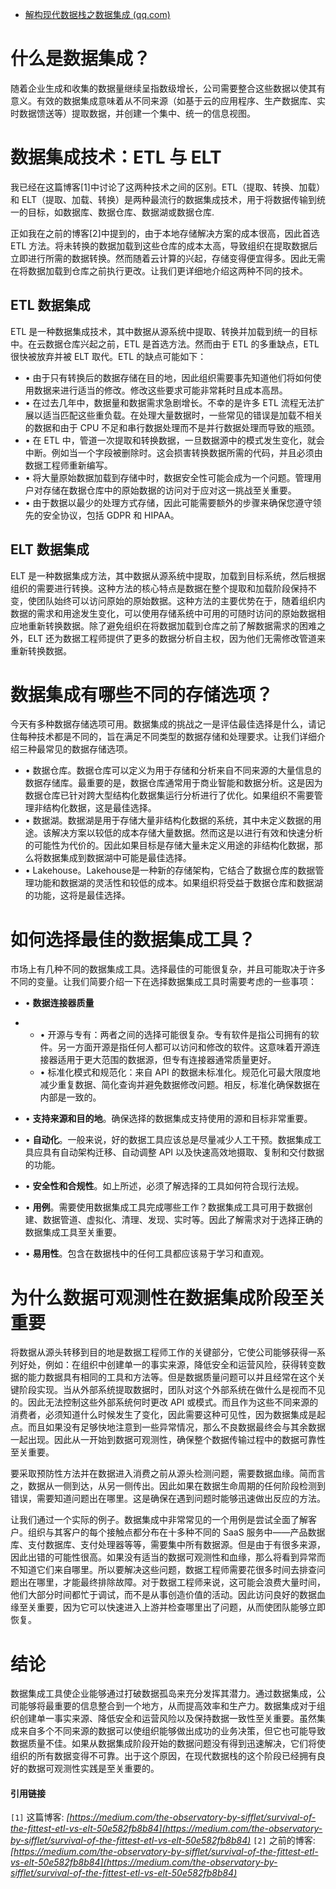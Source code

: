- [解构现代数据栈之数据集成 (qq.com)](https://mp.weixin.qq.com/s/GJ86FNA2ye7ZbID4bN_t1Q)

# 什么是数据集成？

随着企业生成和收集的数据量继续呈指数级增长，公司需要整合这些数据以使其有意义。有效的数据集成意味着从不同来源（如基于云的应用程序、生产数据库、实时数据馈送等）提取数据，并创建一个集中、统一的信息视图。

# 数据集成技术：ETL 与 ELT

我已经在这篇博客[1]中讨论了这两种技术之间的区别。ETL（提取、转换、加载）和 ELT（提取、加载、转换）是两种最流行的数据集成技术，用于将数据传输到统一的目标，如数据库、数据仓库、数据湖或数据仓库.

正如我在之前的博客[2]中提到的，由于本地存储解决方案的成本很高，因此首选 ETL 方法。将未转换的数据加载到这些仓库的成本太高，导致组织在提取数据后立即进行所需的数据转换。然而随着云计算的兴起，存储变得便宜得多。因此无需在将数据加载到仓库之前执行更改。让我们更详细地介绍这两种不同的技术。

## ETL 数据集成

ETL 是一种数据集成技术，其中数据从源系统中提取、转换并加载到统一的目标中。在云数据仓库兴起之前，ETL 是首选方法。然而由于 ETL 的多重缺点，ETL 很快被放弃并被 ELT 取代。ETL 的缺点可能如下：

- • 由于只有转换后的数据存储在目的地，因此组织需要事先知道他们将如何使用数据来进行适当的修改。修改这些要求可能非常耗时且成本高昂。
- • 在过去几年中，数据量和数据需求急剧增长。不幸的是许多 ETL 流程无法扩展以适当匹配这些重负载。在处理大量数据时，一些常见的错误是加载不相关的数据和由于 CPU 不足和串行数据处理而不是并行数据处理而导致的瓶颈。
- • 在 ETL 中，管道一次提取和转换数据，一旦数据源中的模式发生变化，就会中断。例如当一个字段被删除时。这会损害转换数据所需的代码，并且必须由数据工程师重新编写。
- • 将大量原始数据加载到存储中时，数据安全性可能会成为一个问题。管理用户对存储在数据仓库中的原始数据的访问对于应对这一挑战至关重要。
- • 由于数据以最少的处理方式存储，因此可能需要额外的步骤来确保您遵守领先的安全协议，包括 GDPR 和 HIPAA。

## ELT 数据集成

ELT 是一种数据集成方法，其中数据从源系统中提取，加载到目标系统，然后根据组织的需要进行转换。这种方法的核心特点是数据在整个提取和加载阶段保持不变，使团队始终可以访问原始的原始数据。这种方法的主要优势在于，随着组织内数据的需求和用途发生变化，可以使用存储系统中可用的可随时访问的原始数据相应地重新转换数据。除了避免组织在将数据加载到仓库之前了解数据需求的困难之外，ELT 还为数据工程师提供了更多的数据分析自主权，因为他们无需修改管道来重新转换数据。

# 数据集成有哪些不同的存储选项？

今天有多种数据存储选项可用。数据集成的挑战之一是评估最佳选择是什么，请记住每种技术都是不同的，旨在满足不同类型的数据存储和处理要求。让我们详细介绍三种最常见的数据存储选项。

- • 数据仓库。数据仓库可以定义为用于存储和分析来自不同来源的大量信息的数据存储库。最重要的是，数据仓库通常用于商业智能和数据分析。这是因为数据仓库已针对跨大型结构化数据集运行分析进行了优化。如果组织不需要管理非结构化数据，这是最佳选择。
- • 数据湖。数据湖是用于存储大量非结构化数据的系统，其中未定义数据的用途。该解决方案以较低的成本存储大量数据。然而这是以进行有效和快速分析的可能性为代价的。因此如果目标是存储大量未定义用途的非结构化数据，那么将数据集成到数据湖中可能是最佳选择。
- • Lakehouse。Lakehouse是一种新的存储架构，它结合了数据仓库的数据管理功能和数据湖的灵活性和较低的成本。如果组织将受益于数据仓库和数据湖的功能，这将是最佳选择。

# 如何选择最佳的数据集成工具？

市场上有几种不同的数据集成工具。选择最佳的可能很复杂，并且可能取决于许多不同的变量。让我们简要介绍一下在选择数据集成工具时需要考虑的一些事项：

- • **数据连接器质量**

- - • 开源与专有：两者之间的选择可能很复杂。专有软件是指公司拥有的软件。另一方面开源是指任何人都可以访问和修改的软件。这意味着开源连接器适用于更大范围的数据源，但专有连接器通常质量更好。
  - • 标准化模式和规范化：来自 API 的数据未标准化。规范化可最大限度地减少重复数据、简化查询并避免数据修改问题。相反，标准化确保数据在内部是一致的。

- • **支持来源和目的地**。确保选择的数据集成支持使用的源和目标非常重要。

- • **自动化**。一般来说，好的数据工具应该总是尽量减少人工干预。数据集成工具应具有自动架构迁移、自动调整 API 以及快速高效地摄取、复制和交付数据的功能。

- • **安全性和合规性**。如上所述，必须了解选择的工具如何符合现行法规。

- • **用例**。需要使用数据集成工具完成哪些工作？数据集成工具可用于数据创建、数据管道、虚拟化、清理、发现、实时等。因此了解需求对于选择正确的数据集成工具至关重要。

- • **易用性**。包含在数据栈中的任何工具都应该易于学习和直观。

# 为什么数据可观测性在数据集成阶段至关重要

将数据从源头转移到目的地是数据工程师工作的关键部分，它使公司能够获得一系列好处，例如：在组织中创建单一的事实来源，降低安全和运营风险，获得转变数据的能力数据具有相同的工具和方法等。但是数据质量问题可以并且经常在这个关键阶段实现。当从外部系统提取数据时，团队对这个外部系统在做什么是视而不见的。因此无法控制这些外部系统何时更改 API 或模式。而且作为这些不同来源的消费者，必须知道什么时候发生了变化，因此需要这种可见性，因为数据集成是起点。而且如果没有足够快地注意到一些异常情况，那么不良数据最终会与其余数据一起出现。因此从一开始到数据可观测性，确保整个数据传输过程中的数据可靠性至关重要。

要采取预防性方法并在数据进入消费之前从源头检测问题，需要数据血缘。简而言之，数据从一侧到达，从另一侧传出。因此如果在数据生命周期的任何阶段检测到错误，需要知道问题出在哪里。这是确保在遇到问题时能够迅速做出反应的方法。

让我们通过一个实际的例子。数据集成中非常常见的一个用例是尝试全面了解客户。组织与其客户的每个接触点都分布在十多种不同的 SaaS 服务中——产品数据库、支付数据库、支付处理器等等，需要集中所有数据源。但是由于有很多来源，因此出错的可能性很高。如果没有适当的数据可观测性和血缘，那么将看到异常而不知道它们来自哪里。所以要解决这些问题，数据工程师需要花很多时间去排查问题出在哪里，才能最终排除故障。对于数据工程师来说，这可能会浪费大量时间，他们大部分时间都忙于调试，而不是从事创造价值的活动。因此访问良好的数据血缘至关重要，因为它可以快速进入上游并检查哪里出了问题，从而使团队能够立即恢复。

# 结论

数据集成工具使企业能够通过打破数据孤岛来充分发挥其潜力。通过数据集成，公司能够将最重要的信息整合到一个地方，从而提高效率和生产力。数据集成对于组织创建单一事实来源、降低安全和运营风险以及保持数据一致性至关重要。虽然集成来自多个不同来源的数据可以使组织能够做出成功的业务决策，但它也可能导致数据质量不佳。如果从数据集成阶段开始的数据问题没有得到迅速解决，它们将使组织的所有数据变得不可靠。出于这个原因，在现代数据栈的这个阶段已经拥有良好的数据可观测性实践是至关重要的。

#### 引用链接

`[1]` 这篇博客: *[https://medium.com/the-observatory-by-sifflet/survival-of-the-fittest-etl-vs-elt-50e582fb8b84](https://medium.com/the-observatory-by-sifflet/survival-of-the-fittest-etl-vs-elt-50e582fb8b84)*
`[2]` 之前的博客: *[https://medium.com/the-observatory-by-sifflet/survival-of-the-fittest-etl-vs-elt-50e582fb8b84](https://medium.com/the-observatory-by-sifflet/survival-of-the-fittest-etl-vs-elt-50e582fb8b84)*